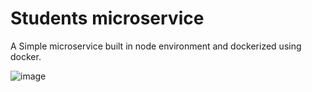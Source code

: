 # Students microservice

A Simple microservice built in node environment and dockerized using docker.

![image](https://user-images.githubusercontent.com/56472120/134756990-9045b5c1-9d33-4604-926b-f19d75f21384.png)

